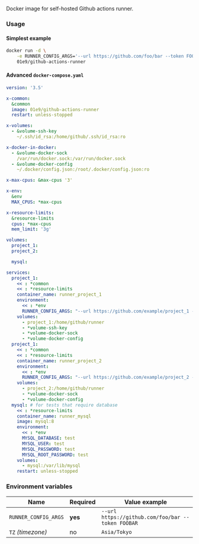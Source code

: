 Docker image for self-hosted Github actions runner.

### Usage

#### Simplest example

```sh
docker run -d \
    -e RUNNER_CONFIG_ARGS='--url https://github.com/foo/bar --token FOOBAR' \
    01e9/github-actions-runner
```

#### Advanced `docker-compose.yaml`

```yaml
version: '3.5'

x-common:
  &common
  image: 01e9/github-actions-runner
  restart: unless-stopped

x-volumes:
  - &volume-ssh-key
    ~/.ssh/id_rsa:/home/github/.ssh/id_rsa:ro

x-docker-in-docker:
  - &volume-docker-sock
    /var/run/docker.sock:/var/run/docker.sock
  - &volume-docker-config
    ~/.docker/config.json:/root/.docker/config.json:ro

x-max-cpus: &max-cpus '3'

x-env:
  &env
  MAX_CPUS: *max-cpus

x-resource-limits:
  &resource-limits
  cpus: *max-cpus
  mem_limit: '3g'

volumes:
  project_1:
  project_2:

  mysql:

services:
  project_1:
    << : *common
    << : *resource-limits
    container_name: runner_project_1
    environment:
      << : *env
      RUNNER_CONFIG_ARGS: "--url https://github.com/example/project_1 --token FOO"
    volumes:
      - project_1:/home/github/runner
      - *volume-ssh-key
      - *volume-docker-sock
      - *volume-docker-config
  project_1:
    << : *common
    << : *resource-limits
    container_name: runner_project_2
    environment:
      << : *env
      RUNNER_CONFIG_ARGS: "--url https://github.com/example/project_2 --token BAR"
    volumes:
      - project_2:/home/github/runner
      - *volume-docker-sock
      - *volume-docker-config
  mysql: # for tests that require database
    << : *resource-limits
    container_name: runner_mysql
    image: mysql:8
    environment:
      << : *env
      MYSQL_DATABASE: test
      MYSQL_USER: test
      MYSQL_PASSWORD: test
      MYSQL_ROOT_PASSWORD: test
    volumes:
      - mysql:/var/lib/mysql
    restart: unless-stopped
```

### Environment variables

| Name | Required | Value example |
|---|---|---|
| `RUNNER_CONFIG_ARGS` | **yes** | `--url https://github.com/foo/bar --token FOOBAR` |
| `TZ` _(timezone)_ | no | `Asia/Tokyo` |
